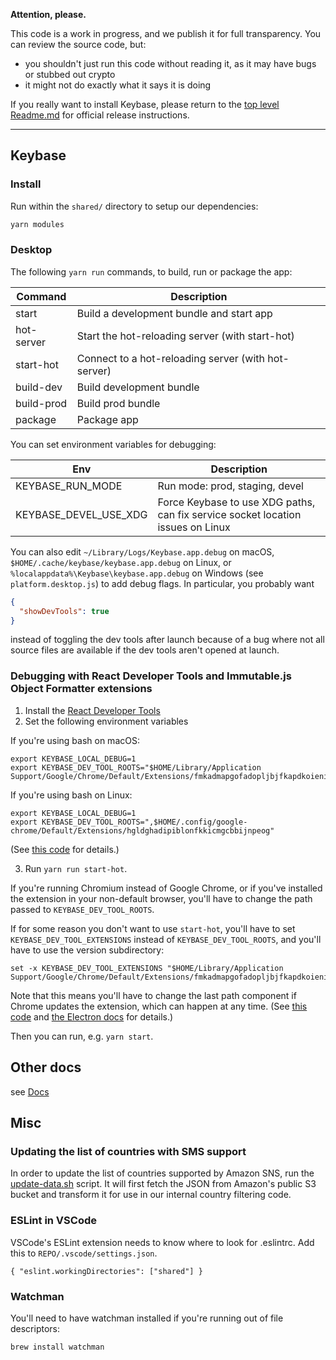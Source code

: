 **Attention, please.**

This code is a work in progress, and we publish it for full transparency. You can review the source code, but:

- you shouldn't just run this code without reading it, as it may have bugs or stubbed out crypto
- it might not do exactly what it says it is doing

If you really want to install Keybase, please return to the [top level Readme.md](https://github.com/keybase/client/blob/master/README.md) for official release instructions.

---

## Keybase

### Install

Run within the `shared/` directory to setup our dependencies:

```sh
yarn modules
```

### Desktop

The following `yarn run` commands, to build, run or package the app:

| Command    | Description                                         |
| ---------- | --------------------------------------------------- |
| start      | Build a development bundle and start app            |
| hot-server | Start the hot-reloading server (with start-hot)     |
| start-hot  | Connect to a hot-reloading server (with hot-server) |
| build-dev  | Build development bundle                            |
| build-prod | Build prod bundle                                   |
| package    | Package app                                         |

You can set environment variables for debugging:

| Env                   | Description                                                                     |
| --------------------- | ------------------------------------------------------------------------------- |
| KEYBASE_RUN_MODE      | Run mode: prod, staging, devel                                                  |
| KEYBASE_DEVEL_USE_XDG | Force Keybase to use XDG paths, can fix service socket location issues on Linux |

You can also edit `~/Library/Logs/Keybase.app.debug` on macOS,
`$HOME/.cache/keybase/keybase.app.debug` on Linux, or
`%localappdata%\Keybase\keybase.app.debug` on Windows (see
`platform.desktop.js`) to add debug flags. In particular, you probably want

```json
{
  "showDevTools": true
}
```

instead of toggling the dev tools after launch because of a bug where
not all source files are available if the dev tools aren't opened at launch.

### Debugging with React Developer Tools and Immutable.js Object Formatter extensions

1. Install the [React Developer
   Tools](https://chrome.google.com/webstore/detail/react-developer-tools/fmkadmapgofadopljbjfkapdkoienihi)
2. Set the following environment variables

If you're using bash on macOS:

```
export KEYBASE_LOCAL_DEBUG=1
export KEYBASE_DEV_TOOL_ROOTS="$HOME/Library/Application Support/Google/Chrome/Default/Extensions/fmkadmapgofadopljbjfkapdkoienihi"
```

If you're using bash on Linux:

```
export KEYBASE_LOCAL_DEBUG=1
export KEYBASE_DEV_TOOL_ROOTS=",$HOME/.config/google-chrome/Default/Extensions/hgldghadipiblonfkkicmgcbbijnpeog"
```

(See [this code](https://github.com/keybase/client/blob/master/shared/desktop/yarn-helper/electron.js#L47) for details.)

3. Run `yarn run start-hot`.

If you're running Chromium instead of Google Chrome, or if you've
installed the extension in your non-default browser, you'll have to
change the path passed to `KEYBASE_DEV_TOOL_ROOTS`.

If for some reason you don't want to use `start-hot`, you'll have to
set `KEYBASE_DEV_TOOL_EXTENSIONS` instead of `KEYBASE_DEV_TOOL_ROOTS`,
and you'll have to use the version subdirectory:

```
set -x KEYBASE_DEV_TOOL_EXTENSIONS "$HOME/Library/Application Support/Google/Chrome/Default/Extensions/fmkadmapgofadopljbjfkapdkoienihi/2.5.2_0"
```

Note that this means you'll have to change the last path component if
Chrome updates the extension, which can happen at any time. (See [this
code](https://github.com/keybase/client/blob/7e9ad67c0f86a82649f2e81586986892adcdf6fa/shared/desktop/app/dev-tools.js)
and [the Electron
docs](https://electron.atom.io/docs/tutorial/devtools-extension/) for
details.)

Then you can run, e.g. `yarn start`.

## Other docs

see [Docs](docs)

## Misc

### Updating the list of countries with SMS support

In order to update the list of countries supported by Amazon SNS, run
the [update-data.sh](https://github.com/keybase/client/blob/master/shared/util/phone-numbers/sms-support/update-data.sh)
script. It will first fetch the JSON from Amazon's public S3 bucket and
transform it for use in our internal country filtering code.

### ESLint in VSCode

VSCode's ESLint extension needs to know where to look for .eslintrc. Add this to `REPO/.vscode/settings.json`.

```
{ "eslint.workingDirectories": ["shared"] }
```

### Watchman

You'll need to have watchman installed if you're running out of file descriptors:

```
brew install watchman
```
